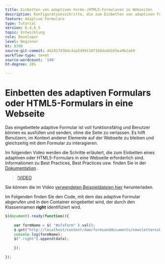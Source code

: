 ```yaml
---
title: Einbetten von adaptiven Forms-/HTML5-Formularen in Webseiten
description: Konfigurationsschritte, die zum Einbetten von adaptiven Forms- oder HTML5-Formularen in eine AEM Web-Seite erforderlich sind.
feature: Adaptive Formulare
type: Tutorial
version: 6.4,6.5
topic: Entwicklung
role: Developer
level: Beginner
kt: 8390
source-git-commit: 462417d384c4aa5d99110f1b8dadd165ea9b2a49
workflow-type: tm+mt
source-wordcount: '149'
ht-degree: 28%

---
```



# Einbetten des adaptiven Formulars oder HTML5-Formulars in eine Webseite

Das eingebettete adaptive Formular ist voll funktionsfähig und Benutzer können es ausfüllen und senden, ohne die Seite zu verlassen. Es hilft Benutzern, im Kontext anderer Elemente auf der Webseite zu bleiben und gleichzeitig mit dem Formular zu interagieren.

Im folgenden Video werden die Schritte erläutert, die zum Einbetten eines adaptiven oder HTML5-Formulars in eine Webseite erforderlich sind.
Informationen zu Best Practices, Best Practices usw. finden Sie in der [Dokumentation](https://experienceleague.adobe.com/docs/experience-manager-64/forms/adaptive-forms-basic-authoring/embed-adaptive-form-external-web-page.html?lang=en) .
>[!VIDEO](https://video.tv.adobe.com/v/335893?quality=9&learn=on)

Sie können die im Video [verwendeten Beispieldateien hier](assets/embedding-af-web-page.zip) herunterladen.

Im Folgenden finden Sie den Code, mit dem das adaptive Formular abgerufen und in den Container eingebettet wird, der durch den Klassennamen **right** identifiziert wird.

```javascript
$(document).ready(function(){
  
	var formName = $( "#xfaform" ).val();
    $.get("http://localhost/content/dam/formsanddocuments/newslettersubscription/jcr:content?wcmmode=disabled", function(data, status){
	console.log(formName);
	$(".right").append(data);
      
    });
  
});
```














